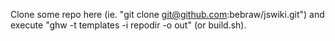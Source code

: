 Clone some repo here (ie. "git clone git@github.com:bebraw/jswiki.git") and execute "ghw -t templates -i repodir -o out" (or build.sh).

